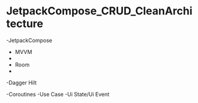 # JetpackCompose_CRUD_CleanArchitecture

-JetpackCompose

- MVVM
- 
- Room
- 
-Dagger Hilt

-Coroutines
-Use Case
-Ui State/Ui Event
